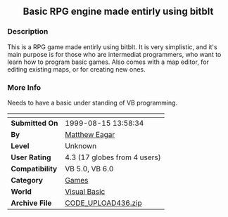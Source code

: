 ﻿<div align="center">

## Basic RPG engine made entirly using bitblt


</div>

### Description

This is a RPG game made entirly using bitblt. It is very simplistic, and it's main purpose is for those who are intermediat programmers, who want to learn how to program basic games. Also comes with a map editor, for editing existing maps, or for creating new ones.
 
### More Info
 
Needs to have a basic under standing of VB programming.


<span>             |<span>
---                |---
**Submitted On**   |1999-08-15 13:58:34
**By**             |[Matthew Eagar](https://github.com/Planet-Source-Code/PSCIndex/blob/master/ByAuthor/matthew-eagar.md)
**Level**          |Unknown
**User Rating**    |4.3 (17 globes from 4 users)
**Compatibility**  |VB 5\.0, VB 6\.0
**Category**       |[Games](https://github.com/Planet-Source-Code/PSCIndex/blob/master/ByCategory/games__1-38.md)
**World**          |[Visual Basic](https://github.com/Planet-Source-Code/PSCIndex/blob/master/ByWorld/visual-basic.md)
**Archive File**   |[CODE\_UPLOAD436\.zip](https://github.com/Planet-Source-Code/matthew-eagar-basic-rpg-engine-made-entirly-using-bitblt__1-3025/archive/master.zip)








